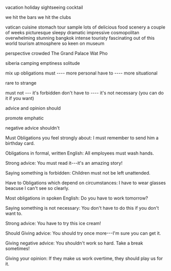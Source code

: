 vacation
holiday
sightseeing
cocktail

we hit the bars
we hit the clubs

vatican
cuisine
stomach
tour
sample lots of delicious food
scenery
a couple of weeks
picturesque
sleepy
dramatic
impressive
cosmopolitan
overwhelming
stunning
bangkok
intense
touristy
fascinating
out of this world
tourism
atmosphere
so keen on
museum

perspective
crowded
The Grand Palace
Wat Pho

siberia
camping
emptiness
solitude

mix up
obligations
must  ---- more personal
have to ---- more situational

rare to
strange

must not   --- it's forbidden
don't have to  ---- it's not necessary (you can do it if you want)


advice and opinion
should

promote
emphatic

negative advice
shouldn't


Must
Obligations you feel strongly about:
    I must remember to send him a birthday card.

Obligations in formal, written English:
    All employees must wash hands.

Strong advice:
    You must read it---it's an amazing story!

Saying something is forbidden:
     Children must not be left unattended.


Have to
Obligations which depend on circumstances:
     I have to wear glasses beacuse I can't see so clearly.

Most obligations in spoken English:
    Do you have to work tomorrow?

Saying something is not necessary:
    You don't have to do this if you don't want to.

Strong advice:
    You have to try this ice cream!



Should
Giving advice:
    You should try once more---I'm sure you can get it.

Giving negative advice:
    You shouldn't work so hard. Take a break sometimes!

Giving your opinion:
    If they make us work overtime, they should play us for it.









